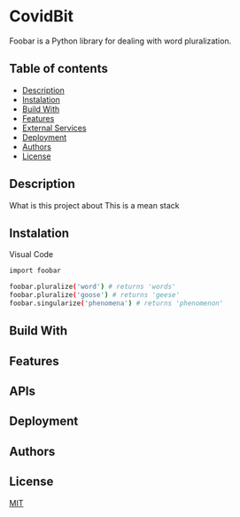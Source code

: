 # CovidBit

Foobar is a Python library for dealing with word pluralization.

## Table of contents
* [Description](#description)
* [Instalation](#instalation)
* [Build With](#build-with)
* [Features](#features)
* [External Services](#external-services)
* [Deployment](#deployment)
* [Authors](#authors)
* [License](#license)

## Description

What is this project about
This is a mean stack

## Instalation 

Visual Code

```bash
import foobar

foobar.pluralize('word') # returns 'words'
foobar.pluralize('goose') # returns 'geese'
foobar.singularize('phenomena') # returns 'phenomenon'
```

## Build With 

## Features

## APIs

## Deployment

## Authors

## License
[MIT](https://choosealicense.com/licenses/mit/)
